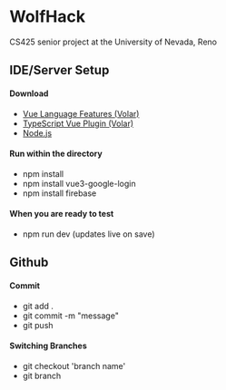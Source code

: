 # WolfHack

CS425 senior project at the University of Nevada, Reno

## IDE/Server Setup

#### Download
* [Vue Language Features (Volar)](https://marketplace.visualstudio.com/items?itemName=Vue.volar)
* [TypeScript Vue Plugin (Volar)](https://marketplace.visualstudio.com/items?itemName=Vue.vscode-typescript-vue-plugin)
* [Node.js](https://nodejs.org/en)

#### Run within the directory
* npm install
* npm install vue3-google-login
* npm install firebase

#### When you are ready to test
* npm run dev (updates live on save)

## Github

#### Commit
* git add .
* git commit -m "message"
* git push

#### Switching Branches
* git checkout 'branch name'
* git branch
